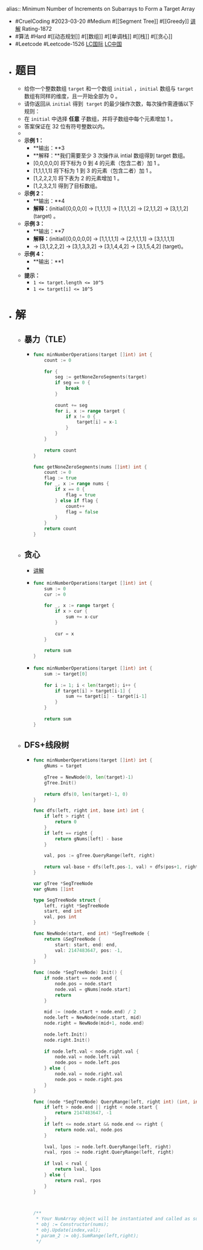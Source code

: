 alias:: Minimum Number of Increments on Subarrays to Form a Target Array
- #CruelCoding #2023-03-20 #Medium #[[Segment Tree]] #[[Greedy]] [讲解](https://youtu.be/LA8NMbeF4Xg) Rating-1872
- #算法 #Hard #[[动态规划]] #[[数组]] #[[单调栈]] #[[栈]] #[[贪心]]
- #Leetcode #Leetcode-1526 [LC国际](https://leetcode.com/problems/minimum-number-of-increments-on-subarrays-to-form-a-target-array/) [LC中国](https://leetcode.cn/problems/minimum-number-of-increments-on-subarrays-to-form-a-target-array/)
- # 题目
	- 给你一个整数数组 `target` 和一个数组 `initial` ，`initial` 数组与 `target`  数组有同样的维度，且一开始全部为 0 。
	- 请你返回从 `initial` 得到  `target` 的最少操作次数，每次操作需遵循以下规则：
	- 在 `initial` 中选择 **任意** 子数组，并将子数组中每个元素增加 1 。
	- 答案保证在 32 位有符号整数以内。
	-
	- **示例 1：**
		- **输出：**3
		- **解释：**我们需要至少 3 次操作从 intial 数组得到 target 数组。
		- [0,0,0,0,0] 将下标为 0 到 4 的元素（包含二者）加 1 。
		- [1,1,1,1,1] 将下标为 1 到 3 的元素（包含二者）加 1 。
		- [1,2,2,2,1] 将下表为 2 的元素增加 1 。
		- [1,2,3,2,1] 得到了目标数组。
	- **示例 2：**
		- **输出：**4
		- **解释：**(initial)[0,0,0,0] -> [1,1,1,1] -> [1,1,1,2] -> [2,1,1,2] -> [3,1,1,2] (target) 。
	- **示例 3：**
		- **输出：**7
		- **解释：**(initial)[0,0,0,0,0] -> [1,1,1,1,1] -> [2,1,1,1,1] -> [3,1,1,1,1]
		- -> [3,1,2,2,2] -> [3,1,3,3,2] -> [3,1,4,4,2] -> [3,1,5,4,2] (target)。
	- **示例 4：**
		- **输出：**1
		-
	- **提示：**
		- `1 <= target.length <= 10^5`
		- `1 <= target[i] <= 10^5`
- # 解
	- ## 暴力（TLE）
		- ```go
		  func minNumberOperations(target []int) int {
		      count := 0
		      
		      for {
		          seg := getNoneZeroSegments(target)
		          if seg == 0 {
		              break
		          }
		          
		          count += seg
		          for i, x := range target {
		              if x != 0 {
		                  target[i] = x-1
		              }
		          }
		      }
		      
		      return count
		  }
		  
		  func getNoneZeroSegments(nums []int) int {
		      count := 0
		      flag := true
		      for _, x := range nums {
		          if x == 0 {
		              flag = true
		          } else if flag {
		              count++
		              flag = false
		          }
		      }
		      return count
		  }
		  ```
	- ## 贪心
		- [讲解](https://leetcode.cn/problems/minimum-number-of-increments-on-subarrays-to-form-a-target-array/solution/xing-cheng-mu-biao-shu-zu-de-zi-shu-zu-zui-shao-ze/)
		- ```go
		  func minNumberOperations(target []int) int {
		      sum := 0
		      cur := 0
		      
		      for _, x := range target {
		          if x > cur {
		              sum += x-cur
		          }
		          
		          cur = x
		      }
		      
		      return sum
		  }
		  ```
		- ```go
		  func minNumberOperations(target []int) int {
		      sum := target[0]
		      
		      for i := 1; i < len(target); i++ {
		          if target[i] > target[i-1] {
		              sum += target[i] - target[i-1]
		          }
		      }
		      
		      return sum
		  }
		  ```
	- ## DFS+线段树
		- ```go
		  func minNumberOperations(target []int) int {
		      gNums = target
		      
		      gTree = NewNode(0, len(target)-1)
		      gTree.Init()
		      
		      return dfs(0, len(target)-1, 0)
		  }
		  
		  func dfs(left, right int, base int) int {
		      if left > right {
		          return 0
		      }
		      if left == right {
		          return gNums[left] - base
		      }
		      
		      val, pos := gTree.QueryRange(left, right)
		      
		      return val-base + dfs(left,pos-1, val) + dfs(pos+1, right, val)
		  }
		  
		  var gTree *SegTreeNode
		  var gNums []int
		  
		  type SegTreeNode struct {
		      left, right *SegTreeNode
		      start, end int
		      val, pos int
		  }
		  
		  func NewNode(start, end int) *SegTreeNode {
		      return &SegTreeNode {
		          start: start, end: end,
		          val: 2147483647, pos: -1,
		      }
		  }
		  
		  func (node *SegTreeNode) Init() {
		      if node.start == node.end {
		          node.pos = node.start
		          node.val = gNums[node.start]
		          return
		      }
		      
		      mid := (node.start + node.end) / 2
		      node.left = NewNode(node.start, mid)
		      node.right = NewNode(mid+1, node.end)
		      
		      node.left.Init()
		      node.right.Init()
		      
		      if node.left.val < node.right.val {
		          node.val = node.left.val
		          node.pos = node.left.pos
		      } else {
		          node.val = node.right.val
		          node.pos = node.right.pos
		      }
		  }
		  
		  func (node *SegTreeNode) QueryRange(left, right int) (int, int) {
		      if left > node.end || right < node.start {
		          return 2147483647, -1
		      }
		      if left <= node.start && node.end <= right {
		          return node.val, node.pos
		      }
		      
		      lval, lpos := node.left.QueryRange(left, right)
		      rval, rpos := node.right.QueryRange(left, right)
		      
		      if lval < rval {
		          return lval, lpos
		      } else {
		          return rval, rpos
		      }
		  }
		  
		  
		  
		  /**
		   * Your NumArray object will be instantiated and called as such:
		   * obj := Constructor(nums);
		   * obj.Update(index,val);
		   * param_2 := obj.SumRange(left,right);
		   */
		  
		  
		  ```